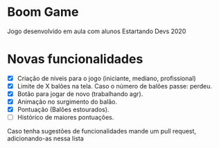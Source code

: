 # Boom Game
Jogo desenvolvido em aula com alunos Estartando Devs 2020

# Novas funcionalidades
- [x] Criação de niveis para o jogo (iniciante, mediano, profissional)
- [x] Limite de X balões na tela. Caso o número de balões passe: perdeu.
- [x] Botão para jogar de novo (trabalhando agr).
- [x] Animação no surgimento do balão.
- [x] Pontuação (Balões estourados).
- [ ] Histórico de maiores pontuações.

Caso tenha sugestões de funcionalidades mande um pull request, adicionando-as nessa lista
